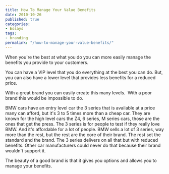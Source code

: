 ```yaml
---
title: How To Manage Your Value Benefits
date: 2010-10-26
published: true
categories:
- Essays
tags:
- branding
permalink: "/how-to-manage-your-value-benefits/"
---
```

When you're the best at what you do you can more easily manage the benefits you provide to your customers.

You can have a VIP level that you do everything at the best you can do. But, you can also have a lower level that provides less benefits for a reduced price.

With a great brand you can easily create this many levels.  With a poor brand this would be impossible to do.

BMW cars have an entry level car the 3 series that is available at a price many can afford, but it's 3 to 5 times more than a cheap car. They are known for the high level cars the Z4, 6 series, M series cars, those are the ones that get the press. The 3 series is for people to test if they really love BMW. And it's affordable for a lot of people. BMW sells a lot of 3 series, way more than the rest, but the rest are the core of their brand. The rest set the standard and the brand. The 3 series delivers on all that but with reduced benefits. Other car manufacturers could never do that because their brand wouldn't support it.

The beauty of a good brand is that it gives you options and allows you to manage your benefits.
